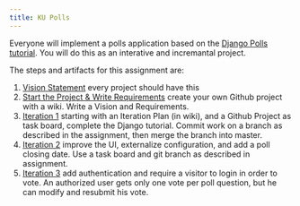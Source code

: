 ```yaml
---
title: KU Polls
---
```


Everyone will implement a polls application 
based on the [Django Polls tutorial][django-tutorial].
You will do this as an interative and incremantal project.

The steps and artifacts for this assignment are:

1. [Vision Statement](vision) every project should have this
2. [Start the Project & Write Requirements](ku-polls-requirements) create your own Github project with a wiki. Write a Vision and Requirements.
3. [Iteration 1](iteration1) starting with an Iteration Plan (in wiki), and a Github Project as task board, complete the Django tutorial. Commit work on a branch as described in the assignment, then merge the branch into master.
4. [Iteration 2](iteration2) improve the UI, externalize configuration, and add a poll closing date. Use a task board and git branch as described in assignment.
4. [Iteration 3](iteration3) add authentication and require a visitor to login in order to vote. An authorized user gets only one vote per poll question, but he can modify and resubmit his vote.


[django-tutorial]: https://docs.djangoproject.com/en/3.1/intro/tutorial01/
